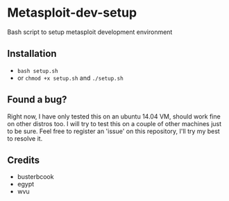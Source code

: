 # Metasploit-dev-setup
Bash script to setup metasploit development environment


## Installation

 - `bash setup.sh` 
 -  or `chmod +x setup.sh` and `./setup.sh`

## Found a bug? 
Right now, I have only tested this on an ubuntu 14.04 VM, should work fine on other 
distros too. I will try to test this on a couple of other machines just to be sure.
Feel free to register an 'issue' on this repository, I'll try my best to resolve it.

## Credits 

 - busterbcook
 - egypt
 - wvu

